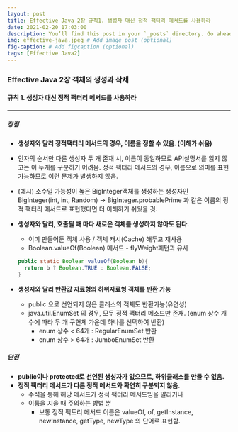 ```yaml
---
layout: post
title: Effective Java 2장 규칙1. 생성자 대신 정적 팩터리 메서드를 사용하라
date: 2021-02-20 17:03:00
description: You’ll find this post in your `_posts` directory. Go ahead and edit it and re-build the site to see your changes. # Add post description (optional)
img: effective-java.jpeg # Add image post (optional)
fig-caption: # Add figcaption (optional)
tags: [Effective Java2]
---
```


### Effective Java 2장 객체의 생성과 삭제

#### **규칙 1. 생성자 대신 정적 팩터리 메서드를 사용하라**

------

##### 장점

-  **생성자와 달리 정적팩터리 메서드의 경우, 이름을 정할 수 있음. (이해가 쉬움)**

  - 인자의 순서만 다른 생성자 두 개 존재 시, 이름이 동일하므로 API설명서를 읽지 않고는 이 두개를 구분하기 어려움. 정적 팩터리 메서드의 경우, 이름으로 의미를 표현 가능하므로 이런 문제가 발생하지 않음.
  - (예시) 소수일 가능성이 높은 BigInteger객체를 생성하는 생성자인 BigInteger(int, int, Random) -> BigInteger.probablePrime 과 같은 이름의 정적 팩터리 메서드로 표현했다면 더 이해하기 쉬웠을 것.

- **생성자와 달리, 호출될 때 마다 새로운 객체를 생성하지 않아도 된다.**

  - 이미 만들어둔 객체 사용 / 객체 캐시(Cache) 해두고 재사용
  - Boolean.valueOf(Boolean) 메서드 - flyWeight패턴과 유사

  ```java
  public static Boolean valueOf(Boolean b){
  	return b ? Boolean.TRUE : Boolean.FALSE;
  }
  ```

- **생성자와 달리 반환값 자료형의 하위자료형 객체를 반환 가능**

  - public 으로 선언되지 않은 클래스의 객체도 반환가능(유연성)
  - java.util.EnumSet 의 경우, 모두 정적 팩터리 메소드만 존재. (enum 상수 개수에 따라 두 개 구현체 가운데 하나를 선택하여 반환) 
    - enum 상수 < 64개 : RegularEnumSet 반환
    - enum 상수 > 64개 : JumboEnumSet 반환

##### 단점

* **public이나 protected로 선언된 생성자가 없으므로, 하위클래스를 만들 수 없음.**
* **정적 팩터리 메서드가 다른 정적 메서드와 확연히 구분되지 않음.**
  * 주석을 통해 해당 메서드가 정적 팩터리 메서드임을 알리거나
  * 이름을 지을 때 주의하는 방법 뿐
    * 보통 정적 팩토리 메서드 이름은 valueOf, of, getInstance, newInstance, getType, newType 의 단어로 표현함.